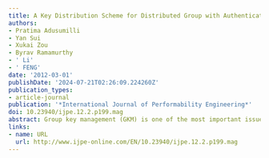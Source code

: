 ```yaml
---
title: A Key Distribution Scheme for Distributed Group with Authentication Capability
authors:
- Pratima Adusumilli
- Yan Sui
- Xukai Zou
- Byrav Ramamurthy
- ' Li'
- ' FENG'
date: '2012-03-01'
publishDate: '2024-07-21T02:26:09.224260Z'
publication_types:
- article-journal
publication: '*International Journal of Performability Engineering*'
doi: 10.23940/ijpe.12.2.p199.mag
abstract: Group key management (GKM) is one of the most important issues in secu...
links:
- name: URL
  url: http://www.ijpe-online.com/EN/10.23940/ijpe.12.2.p199.mag
---
```

